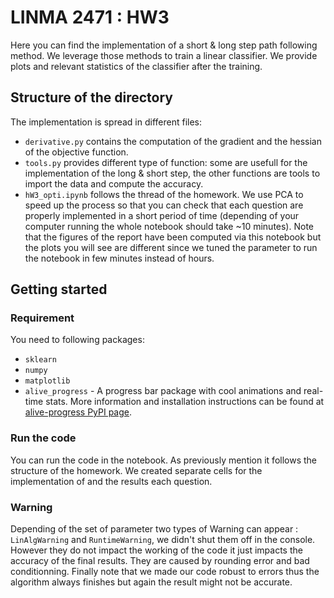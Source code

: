 # LINMA 2471 : HW3
Here you can find the implementation of a short & long step path following method. We leverage those methods to train a linear classifier. We provide plots and relevant statistics of the classifier after the training.
## Structure of the directory
The implementation is spread in different files:
* `derivative.py` contains the computation of the gradient and the hessian of the objective function.
* `tools.py` provides different type of function: some are usefull for the implementation of the long & short step, the other functions are tools to import the data and compute the accuracy. 
* `hW3_opti.ipynb` follows the thread of the homework. We use PCA to speed up the process so that you can check that each question are properly implemented in a short period of time (depending of your computer running the whole notebook should take ~10 minutes). Note that the figures of the report have been computed via this notebook but the plots you will see are different since we tuned the parameter to run the notebook in few minutes instead of hours.
## Getting started
### Requirement
You need to following packages:
* `sklearn`
* `numpy`
* `matplotlib`
* `alive_progress` - A progress bar package with cool animations and real-time stats. More information and installation instructions can be found at [alive-progress PyPI page](https://pypi.org/project/alive-progress/).
### Run the code 
You can run the code in the notebook. As previously mention it follows the structure of the homework. We created separate cells for the implementation of and the results each question. 

### Warning
Depending of the set of parameter two types of Warning can appear : `LinAlgWarning` and `RuntimeWarning`, we didn't shut them off in the console. However they do not impact the working of the code it just impacts the accuracy of the final results. They are caused by rounding error and bad conditionning. Finally note that we made our code robust to errors thus the algorithm always finishes but again the result might not be accurate. 
